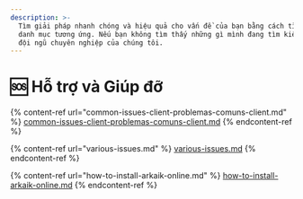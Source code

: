 ```yaml
---
description: >-
  Tìm giải pháp nhanh chóng và hiệu quả cho vấn đề của bạn bằng cách tìm kiếm trong
  danh mục tương ứng. Nếu bạn không tìm thấy những gì mình đang tìm kiếm, hãy liên hệ với
  đội ngũ chuyên nghiệp của chúng tôi.
---
```


# 🆘 Hỗ trợ và Giúp đỡ

{% content-ref url="common-issues-client-problemas-comuns-client.md" %}
[common-issues-client-problemas-comuns-client.md](common-issues-client-problemas-comuns-client.md)
{% endcontent-ref %}

{% content-ref url="various-issues.md" %}
[various-issues.md](various-issues.md)
{% endcontent-ref %}

{% content-ref url="how-to-install-arkaik-online.md" %}
[how-to-install-arkaik-online.md](how-to-install-arkaik-online.md)
{% endcontent-ref %}